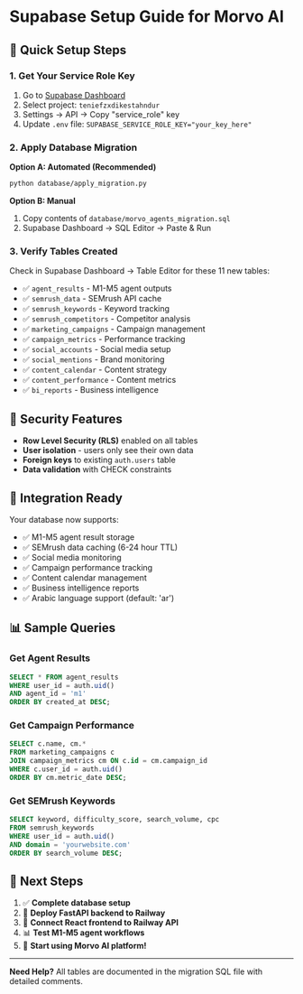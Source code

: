 # Supabase Setup Guide for Morvo AI

## 🎯 Quick Setup Steps

### 1. Get Your Service Role Key
1. Go to [Supabase Dashboard](https://supabase.com/dashboard)
2. Select project: `teniefzxdikestahndur`
3. Settings → API → Copy "service_role" key
4. Update `.env` file: `SUPABASE_SERVICE_ROLE_KEY="your_key_here"`

### 2. Apply Database Migration

**Option A: Automated (Recommended)**
```bash
python database/apply_migration.py
```

**Option B: Manual**
1. Copy contents of `database/morvo_agents_migration.sql`
2. Supabase Dashboard → SQL Editor → Paste & Run

### 3. Verify Tables Created

Check in Supabase Dashboard → Table Editor for these 11 new tables:
- ✅ `agent_results` - M1-M5 agent outputs
- ✅ `semrush_data` - SEMrush API cache
- ✅ `semrush_keywords` - Keyword tracking
- ✅ `semrush_competitors` - Competitor analysis
- ✅ `marketing_campaigns` - Campaign management
- ✅ `campaign_metrics` - Performance tracking
- ✅ `social_accounts` - Social media setup
- ✅ `social_mentions` - Brand monitoring
- ✅ `content_calendar` - Content strategy
- ✅ `content_performance` - Content metrics
- ✅ `bi_reports` - Business intelligence

## 🔐 Security Features

- **Row Level Security (RLS)** enabled on all tables
- **User isolation** - users only see their own data
- **Foreign keys** to existing `auth.users` table
- **Data validation** with CHECK constraints

## 🚀 Integration Ready

Your database now supports:
- ✅ M1-M5 agent result storage
- ✅ SEMrush data caching (6-24 hour TTL)
- ✅ Social media monitoring
- ✅ Campaign performance tracking
- ✅ Content calendar management
- ✅ Business intelligence reports
- ✅ Arabic language support (default: 'ar')

## 📊 Sample Queries

### Get Agent Results
```sql
SELECT * FROM agent_results 
WHERE user_id = auth.uid() 
AND agent_id = 'm1' 
ORDER BY created_at DESC;
```

### Get Campaign Performance
```sql
SELECT c.name, cm.* 
FROM marketing_campaigns c
JOIN campaign_metrics cm ON c.id = cm.campaign_id
WHERE c.user_id = auth.uid()
ORDER BY cm.metric_date DESC;
```

### Get SEMrush Keywords
```sql
SELECT keyword, difficulty_score, search_volume, cpc
FROM semrush_keywords 
WHERE user_id = auth.uid()
AND domain = 'yourwebsite.com'
ORDER BY search_volume DESC;
```

## 🔄 Next Steps

1. ✅ **Complete database setup**
2. 🚀 **Deploy FastAPI backend to Railway**
3. 🔗 **Connect React frontend to Railway API**
4. 📊 **Test M1-M5 agent workflows**
5. 🎯 **Start using Morvo AI platform!**

---

**Need Help?** All tables are documented in the migration SQL file with detailed comments.
